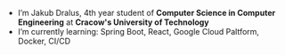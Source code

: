 - I’m Jakub Dralus, 4th year student of **Computer Science in Computer Engineering** at **Cracow's University of Technology**
- I’m currently learning: Spring Boot, React, Google Cloud Paltform, Docker, CI/CD
